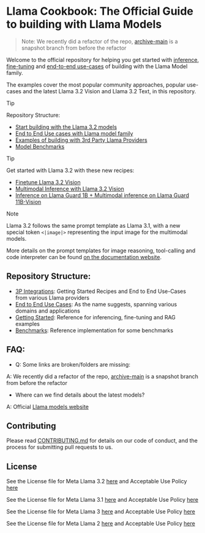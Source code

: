 # Llama Cookbook: The Official Guide to building with Llama Models
<!-- markdown-link-check-disable -->

> Note: We recently did a refactor of the repo, [archive-main](https://github.com/meta-llama/llama-recipes/tree/archive-main) is a snapshot branch from before the refactor

Welcome to the official repository for helping you get started with [inference](./getting-started/inference/), [fine-tuning](./getting-started/finetuning) and [end-to-end use-cases](./end-to-end-use-cases) of building with the Llama Model family.

The examples cover the most popular community approaches, popular use-cases and the latest Llama 3.2 Vision and Llama 3.2 Text, in this repository. 

> [!TIP]
> Repository Structure:
> * [Start building with the Llama 3.2 models](./getting-started/)
> * [End to End Use cases with Llama model family](./end-to-end-use-cases)
> * [Examples of building with 3rd Party Llama Providers](./3p-integrations)
> * [Model Benchmarks](./benchmarks)

> [!TIP]
> Get started with Llama 3.2 with these new recipes:
> * [Finetune Llama 3.2 Vision](./getting-started/finetuning/finetune_vision_model.md)
> * [Multimodal Inference with Llama 3.2 Vision](./getting-started/inference/local_inference/README.md#multimodal-inference)
> * [Inference on Llama Guard 1B + Multimodal inference on Llama Guard 11B-Vision](./end-to-end-use-cases/responsible_ai/llama_guard/llama_guard_text_and_vision_inference.ipynb)

<!-- markdown-link-check-enable -->
> [!NOTE]
> Llama 3.2 follows the same prompt template as Llama 3.1, with a new special token `<|image|>` representing the input image for the multimodal models.
> 
> More details on the prompt templates for image reasoning, tool-calling and code interpreter can be found [on the documentation website](https://llama.meta.com/docs/model-cards-and-prompt-formats/llama3_2).


## Repository Structure:

- [3P Integrations](./3p-integrations): Getting Started Recipes and End to End Use-Cases from various Llama providers
- [End to End Use Cases](./end-to-end-use-cases): As the name suggests, spanning various domains and applications
- [Getting Started](./getting-started/): Reference for inferencing, fine-tuning and RAG examples
- [Benchmarks](./benchmarks): Reference implementation for some benchmarks


## FAQ: 

- Q: Some links are broken/folders are missing: 

A: We recently did a refactor of the repo, [archive-main](https://github.com/meta-llama/llama-recipes/tree/archive-main) is a snapshot branch from before the refactor

- Where can we find details about the latest models?

A: Official [Llama models website](https://www.llama.com)

## Contributing

Please read [CONTRIBUTING.md](CONTRIBUTING.md) for details on our code of conduct, and the process for submitting pull requests to us.

## License
<!-- markdown-link-check-disable -->

See the License file for Meta Llama 3.2 [here](https://github.com/meta-llama/llama-models/blob/main/models/llama3_2/LICENSE) and Acceptable Use Policy [here](https://github.com/meta-llama/llama-models/blob/main/models/llama3_2/USE_POLICY.md)

See the License file for Meta Llama 3.1 [here](https://github.com/meta-llama/llama-models/blob/main/models/llama3_1/LICENSE) and Acceptable Use Policy [here](https://github.com/meta-llama/llama-models/blob/main/models/llama3_1/USE_POLICY.md)

See the License file for Meta Llama 3 [here](https://github.com/meta-llama/llama-models/blob/main/models/llama3/LICENSE) and Acceptable Use Policy [here](https://github.com/meta-llama/llama-models/blob/main/models/llama3/USE_POLICY.md)

See the License file for Meta Llama 2 [here](https://github.com/meta-llama/llama-models/blob/main/models/llama2/LICENSE) and Acceptable Use Policy [here](https://github.com/meta-llama/llama-models/blob/main/models/llama2/USE_POLICY.md)
<!-- markdown-link-check-enable -->
